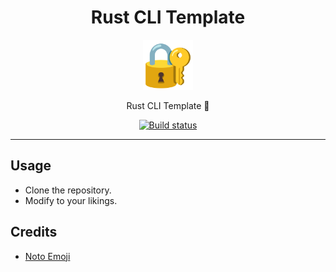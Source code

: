 <div align="center">
<h1>Rust CLI Template</h1>
<img src='docs/padlock.svg' width=80px/>

Rust CLI Template 🔐

<a href="https://github.com/azzamsa/rust-cli/workflows/ci.yml">
    <img src="https://github.com/azzamsa/rust-cli/workflows/ci/badge.svg" alt="Build status" />
</a>

</div>

---

## Usage

- Clone the repository.
- Modify to your likings.

## Credits

- [Noto Emoji](https://github.com/googlefonts/noto-emoji) 
